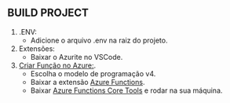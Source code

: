 ## BUILD PROJECT

1. .ENV:
    * Adicione o arquivo .env na raiz do projeto.
2. Extensões:
    * Baixar o Azurite no VSCode.
3. [Criar Função no Azure:](https://learn.microsoft.com/en-us/azure/azure-functions/create-first-function-vs-code-typescript?pivots=nodejs-model-v4).
    * Escolha o modelo de programação v4.
    * Baixar a extensão [Azure Functions](https://marketplace.visualstudio.com/items?itemName=ms-azuretools.vscode-azurefunctions).
    * Baixar [Azure Functions Core Tools](https://learn.microsoft.com/en-us/azure/azure-functions/functions-run-local?tabs=windows%2Cisolated-process%2Cnode-v4%2Cpython-v2%2Chttp-trigger%2Ccontainer-apps&pivots=programming-language-csharp#install-the-azure-functions-core-tools) e rodar na sua máquina.
